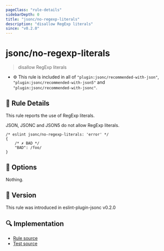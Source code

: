 ```yaml
---
pageClass: "rule-details"
sidebarDepth: 0
title: "jsonc/no-regexp-literals"
description: "disallow RegExp literals"
since: "v0.2.0"
---
```

# jsonc/no-regexp-literals

> disallow RegExp literals

- :gear: This rule is included in all of `"plugin:jsonc/recommended-with-json"`, `"plugin:jsonc/recommended-with-json5"` and `"plugin:jsonc/recommended-with-jsonc"`.

## :book: Rule Details

This rule reports the use of RegExp literals.

JSON, JSONC and JSON5 do not allow RegExp literals.

<eslint-code-block>

<!-- eslint-skip -->

```json5
/* eslint jsonc/no-regexp-literals: 'error' */
{
    /* ✗ BAD */
    "BAD": /foo/
}
```

</eslint-code-block>

## :wrench: Options

Nothing.

## :rocket: Version

This rule was introduced in eslint-plugin-jsonc v0.2.0

## :mag: Implementation

- [Rule source](https://github.com/ota-meshi/eslint-plugin-jsonc/blob/master/lib/rules/no-regexp-literals.ts)
- [Test source](https://github.com/ota-meshi/eslint-plugin-jsonc/blob/master/tests/lib/rules/no-regexp-literals.ts)
